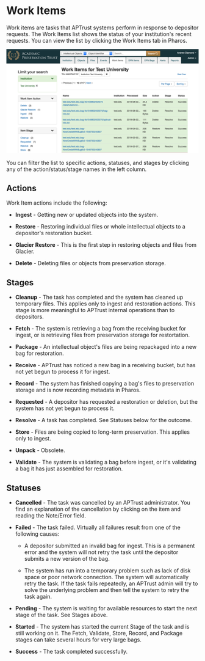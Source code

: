 # Work Items

Work items are tasks that APTrust systems perform in response to depositor requests. The Work Items list shows the status of your institution's recent requests. You can view the list by clicking the Work Items tab in Pharos.

![Work Item list](../img/pharos/WorkItemList.png)

You can filter the list to specific actions, statuses, and stages by clicking any of the action/status/stage names in the left column.

## Actions

Work Item actions include the following:

* __Ingest__ - Getting new or updated objects into the system.

* __Restore__ - Restoring individual files or whole intellectual objects to a depositor's restoration bucket.

* __Glacier Restore__ - This is the first step in restoring objects and files from Glacier.

* __Delete__ - Deleting files or objects from preservation storage.

## Stages

* __Cleanup__ - The task has completed and the system has cleaned up temporary files. This applies only to ingest and restoration actions. This stage is more meaningful to APTrust internal operations than to depositors.

* __Fetch__ - The system is retrieving a bag from the receiving bucket for ingest, or is retrieving files from preservation storage for restortation.

* __Package__ - An intellectual object's files are being repackaged into a new bag for restoration.

* __Receive__ - APTrust has noticed a new bag in a receiving bucket, but has not yet begun to process it for ingest.

* __Record__ - The system has finished copying a bag's files to preservation storage and is now recording metadata in Pharos.

* __Requested__ - A depositor has requested a restoration or deletion, but the system has not yet begun to process it.

* __Resolve__ - A task has completed. See Statuses below for the outcome.

* __Store__ - Files are being copied to long-term preservation. This applies only to ingest.

* __Unpack__ - Obsolete.

* __Validate__ - The system is validating a bag before ingest, or it's validating a bag it has just assembled for restoration.

## Statuses

* __Cancelled__ - The task was cancelled by an APTrust administrator. You find an explanation of the cancellation by clicking on the item and reading the Note/Error field.

* __Failed__ - The task failed. Virtually all failures result from one of the following causes:

    * A depositor submitted an invalid bag for ingest. This is a permanent error and the system will not retry the task until the depositor submits a new version of the bag.

    * The system has run into a temporary problem such as lack of disk space or poor network connection. The system will automatically retry the task. If the task fails repeatedly, an APTrust admin will try to solve the underlying problem and then tell the system to retry the task again.

* __Pending__ - The system is waiting for available resources to start the next stage of the task. See Stages above.

* __Started__ - The system has started the current Stage of the task and is still working on it. The Fetch, Validate, Store, Record, and Package stages can take several hours for very large bags.

* __Success__ - The task completed successfully.
